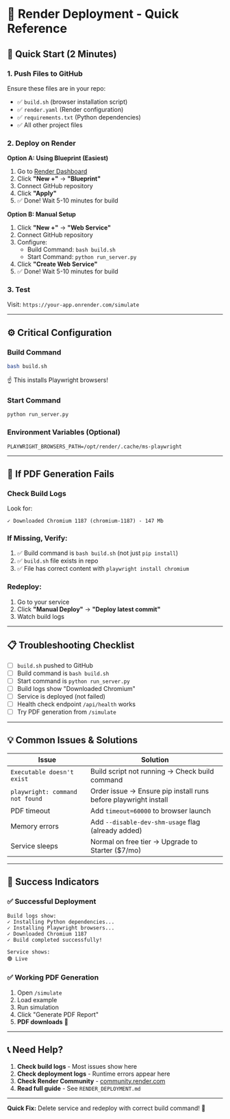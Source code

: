 # 🎯 Render Deployment - Quick Reference

## 🚀 Quick Start (2 Minutes)

### 1. Push Files to GitHub
Ensure these files are in your repo:
- ✅ `build.sh` (browser installation script)
- ✅ `render.yaml` (Render configuration)
- ✅ `requirements.txt` (Python dependencies)
- ✅ All other project files

### 2. Deploy on Render
**Option A: Using Blueprint (Easiest)**
1. Go to [Render Dashboard](https://dashboard.render.com/)
2. Click **"New +"** → **"Blueprint"**
3. Connect GitHub repository
4. Click **"Apply"**
5. ✅ Done! Wait 5-10 minutes for build

**Option B: Manual Setup**
1. Click **"New +"** → **"Web Service"**
2. Connect GitHub repository
3. Configure:
   - Build Command: `bash build.sh`
   - Start Command: `python run_server.py`
4. Click **"Create Web Service"**
5. ✅ Done! Wait 5-10 minutes for build

### 3. Test
Visit: `https://your-app.onrender.com/simulate`

---

## ⚙️ Critical Configuration

### Build Command
```bash
bash build.sh
```
☝️ This installs Playwright browsers!

### Start Command
```bash
python run_server.py
```

### Environment Variables (Optional)
```
PLAYWRIGHT_BROWSERS_PATH=/opt/render/.cache/ms-playwright
```

---

## 🐛 If PDF Generation Fails

### Check Build Logs
Look for:
```
✓ Downloaded Chromium 1187 (chromium-1187) - 147 Mb
```

### If Missing, Verify:
1. ✅ Build command is `bash build.sh` (not just `pip install`)
2. ✅ `build.sh` file exists in repo
3. ✅ File has correct content with `playwright install chromium`

### Redeploy:
1. Go to your service
2. Click **"Manual Deploy"** → **"Deploy latest commit"**
3. Watch build logs

---

## 📋 Troubleshooting Checklist

- [ ] `build.sh` pushed to GitHub
- [ ] Build command is `bash build.sh`
- [ ] Start command is `python run_server.py`
- [ ] Build logs show "Downloaded Chromium"
- [ ] Service is deployed (not failed)
- [ ] Health check endpoint `/api/health` works
- [ ] Try PDF generation from `/simulate`

---

## 💡 Common Issues & Solutions

| Issue | Solution |
|-------|----------|
| `Executable doesn't exist` | Build script not running → Check build command |
| `playwright: command not found` | Order issue → Ensure pip install runs before playwright install |
| PDF timeout | Add `timeout=60000` to browser launch |
| Memory errors | Add `--disable-dev-shm-usage` flag (already added) |
| Service sleeps | Normal on free tier → Upgrade to Starter ($7/mo) |

---

## 🎯 Success Indicators

### ✅ Successful Deployment
```
Build logs show:
✓ Installing Python dependencies...
✓ Installing Playwright browsers...
✓ Downloaded Chromium 1187
✓ Build completed successfully!

Service shows:
🟢 Live
```

### ✅ Working PDF Generation
1. Open `/simulate`
2. Load example
3. Run simulation
4. Click "Generate PDF Report"
5. **PDF downloads** 🎉

---

## 📞 Need Help?

1. **Check build logs** - Most issues show here
2. **Check deployment logs** - Runtime errors appear here
3. **Check Render Community** - [community.render.com](https://community.render.com)
4. **Read full guide** - See `RENDER_DEPLOYMENT.md`

---

**Quick Fix:** Delete service and redeploy with correct build command! 🔄
